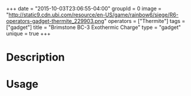 +++
date = "2015-10-03T23:06:55-04:00"
groupId = 0
image = "http://static9.cdn.ubi.com/resource/en-US/game/rainbow6/siege/R6-operators-gadget-thermite_229903.png"
operators = ["Thermite"]
tags = ["gadget"]
title = "Brimstone BC-3 Exothermic Charge"
type = "gadget"
unique = true
+++

# Description



# Usage
